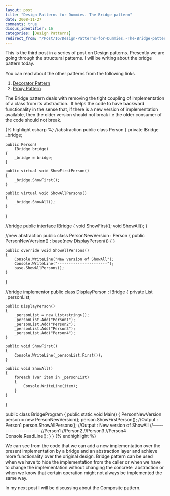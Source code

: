 ```yaml
---
layout: post
title: "Design Patterns for Dummies. The Bridge pattern"
date: 2008-11-27
comments: true
disqus_identifier: 16
categories: [Design Patterns]
redirect_from: "/Post/16/Design-Patterns-for-Dummies.-The-Bridge-pattern.aspx/"
---
```

This is the third post in a series of post on Design patterns. Presently
we are going through the structural patterns. I will be writing about
the bridge pattern today.

You can read about the other patterns from the following links

1.  [Decorator
    Pattern](/2008/11/17/Design-Patterns-for-Dummies.-The-Decorator-Pattern/)
2.  [Proxy
    Pattern](/2008/11/24/Design-Patterns-for-Dummies.-The-Proxy-Pattern/)

The Bridge pattern deals with removing the tight coupling of
implementation of a class from its abstraction.  It helps the code to
have backward functionality in the sense that, if there is a new version
of implementation available, then the older version should not break i.e
the older consumer of the code should not break.

{% highlight csharp %}
//abstraction
public class Person
{
    private IBridge _bridge;

    public Person(
        IBridge bridge)
    {
        _bridge = bridge;
    }

    public virtual void ShowFirstPerson()
    {
        _bridge.ShowFirst();
    }

    public virtual void ShowAllPersons()
    {
        _bridge.ShowAll();
    }
}

//bridge
public interface IBridge
{
    void ShowFirst();
    void ShowAll();
}

//new abstraction
public class PersonNewVersion : Person
{
    public PersonNewVersion() : base(new DisplayPerson())
    {
    }

    public override void ShowAllPersons()
    {
        Console.WriteLine("New version of ShowAll");
        Console.WriteLine("----------------------");
        base.ShowAllPersons();
    }
}


//bridge implementor
public class DisplayPerson : IBridge
{
    private List<string> _personList;

    public DisplayPerson()
    {
        _personList = new List<string>();
        _personList.Add("Person1");
        _personList.Add("Person2");
        _personList.Add("Person3");
        _personList.Add("Person4");
    }

    public void ShowFirst()
    {
        Console.WriteLine(_personList.First());
    }

    public void ShowAll()
    {
        foreach (var item in _personList)
        {
            Console.WriteLine(item);
        }
    }
}

public class BridgeProgram
{
    public static void Main()
    {
        PersonNewVersion person = new PersonNewVersion();
        person.ShowFirstPerson(); //Output : Person1
        person.ShowAllPersons(); 
        //Output : New version of ShowAll
        //----------------------
        //Person1
        //Person2
        //Person3
        //Person4
        Console.ReadLine();
    }
}
{% endhighlight %}

We can see from the code that we can add a new implementation over the
present implementation by a bridge and an abstraction layer and achieve
more functionality over the original design. Bridge pattern can be used
when we have to hide the implementation from the caller or when we have
to change the implementation without changing the concrete  abstraction
or when we know that certain operation might not always be implemented
the same way.

In my next post I will be discussing about the Composite pattern.


